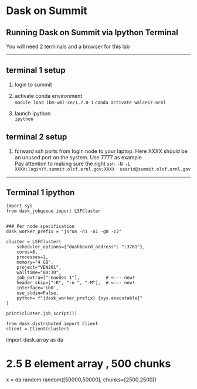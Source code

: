 # Dask on Summit


## Running Dask on Summit via Ipython Terminal
You will need 2 terminals and a browser for this lab
___
## terminal 1 setup
1. login to summit
2. activate conda environment<br> 
`module load ibm-wml-ce/1.7.0-1`
`conda activate wmlce17-ornl`

3. launch ipython <br>
`ipython`


## terminal 2 setup
1. forward ssh ports from login node to your laptop.  Here XXXX should be an unused port on the system.  Use 7777 as example<br> Pay attention to making sure the right 
`ssh -N -L XXXX:loginYY.summit.olcf.ornl.gov:XXXX  userid@summit.olcf.ornl.gov`<br>

----
## Terminal 1 ipython

```
import sys
from dask_jobqueue import LSFCluster


### Per node specification
dask_worker_prefix = "jsrun -n1 -a1 -g0 -c2"

cluster = LSFCluster(
    scheduler_options={"dashboard_address": ":3761"},
    cores=8,
    processes=1,     
    memory="4 GB",
    project="VEN201",
    walltime="00:30",
    job_extra=["-nnodes 1"],          # <--- new!
    header_skip=["-R", "-n ", "-M"],  # <--- new!
    interface='ib0',
    use_stdin=False,
    python= f"{dask_worker_prefix} {sys.executable}"
)

print(cluster.job_script())

from dask.distributed import Client
client = Client(cluster)
```


import dask.array as da
# 2.5 B element array , 500 chunks
x = da.random.random([50000,50000], chunks=[2500,2500])



